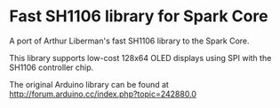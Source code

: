 Fast SH1106 library for Spark Core
==================================

A port of Arthur Liberman's fast SH1106 library to the Spark Core.

This library supports low-cost 128x64 OLED displays using SPI with the SH1106 controller chip.

The original Arduino library can be found at http://forum.arduino.cc/index.php?topic=242880.0 
